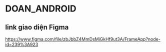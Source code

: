 # DOAN_ANDROID

## link giao diện Figma
https://www.figma.com/file/zbJbbZ4MmDsMiGkHf9ut3A/FrameApp?node-id=239%3A923
